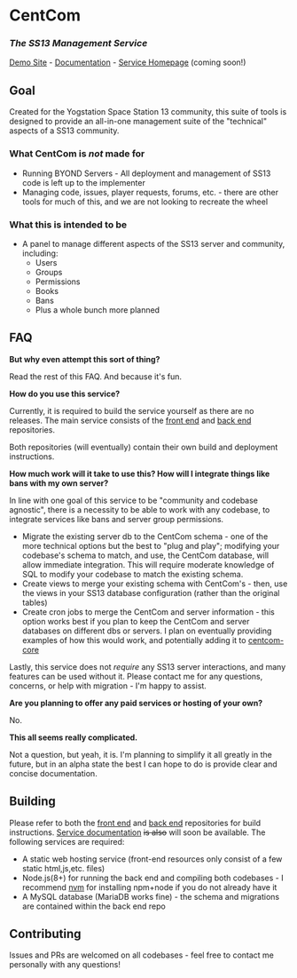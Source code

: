 # CentCom
### *The SS13 Management Service*

[Demo Site](http://centcom.ddmers.com) - [Documentation](https://centcom-ss13.github.io) - [Service Homepage](https://centcom.services) (coming soon!)

## Goal

Created for the Yogstation Space Station 13 community, this suite of tools is designed to provide an all-in-one management suite of the "technical" aspects of a SS13 community.

### What CentCom is *not* made for
 - Running BYOND Servers - All deployment and management of SS13 code is left up to the implementer
 - Managing code, issues, player requests, forums, etc. - there are other tools for much of this, and we are not looking to recreate the wheel

### What this is intended to be

 - A panel to manage different aspects of the SS13 server and community, including:
    - Users
    - Groups
    - Permissions
    - Books
    - Bans
    - Plus a whole bunch more planned

## FAQ

**But why even attempt this sort of thing?**

Read the rest of this FAQ.  And because it's fun.

**How do you use this service?**

Currently, it is required to build the service yourself as there are no releases.  The main service consists of the [front end](https://github.com/centcom-ss13/centcom-ui) and [back end](https://github.com/centcom-ss13/centcom-server) repositories.

Both repositories (will eventually) contain their own build and deployment instructions.

**How much work will it take to use this?  How will I integrate things like bans with my own server?**

In line with one goal of this service to be "community and codebase agnostic", there is a necessity to be able to work with any codebase, to integrate services like bans and server group permissions.
 - Migrate the existing server db to the CentCom schema - one of the more technical options but the best to "plug and play"; modifying your codebase's schema to match, and use, the CentCom database, will allow immediate integration.  This will require moderate knowledge of SQL to modify your codebase to match the existing schema.
 - Create views to merge your existing schema with CentCom's - then, use the views in your SS13 database configuration (rather than the original tables)
 - Create cron jobs to merge the CentCom and server information - this option works best if you plan to keep the CentCom and server databases on different dbs or servers.  I plan on eventually providing examples of how this would work, and potentially adding it to [centcom-core](https://github.com/centcom-ss13/centcom-core)


Lastly, this service does not *require* any SS13 server interactions, and many features can be used without it.  Please contact me for any questions, concerns, or help with migration - I'm happy to assist.

**Are you planning to offer any paid services or hosting of your own?**

No.

**This all seems really complicated.**

Not a question, but yeah, it is.  I'm planning to simplify it all greatly in the future, but in an alpha state the best I can hope to do is provide clear and concise documentation.


## Building

Please refer to both the [front end](https://github.com/centcom-ss13/centcom-ui) and [back end](https://github.com/centcom-ss13/centcom-server) repositories for build instructions.  [Service documentation](https://centcom-ss13.github.io) ~~is also~~ will soon be available.
The following services are required:
 - A static web hosting service (front-end resources only consist of a few static html,js,etc. files)
 - Node.js(8+) for running the back end and compiling both codebases - I recommend [nvm](https://github.com/coreybutler/nvm-windows) for installing npm+node if you do not already have it
 - A MySQL database (MariaDB works fine) - the schema and migrations are contained within the back end repo

## Contributing

Issues and PRs are welcomed on all codebases - feel free to contact me personally with any questions!